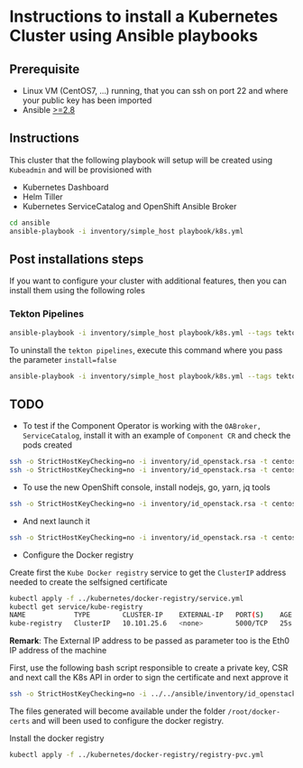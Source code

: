 # Instructions to install a Kubernetes Cluster using Ansible playbooks 

## Prerequisite

- Linux VM (CentOS7, ...) running, that you can ssh on port 22 and where your public key has been imported
- Ansible [>=2.8](http://docs.ansible.com/ansible/latest/installation_guide/intro_installation.html)

## Instructions

This cluster that the following playbook will setup will be created using `Kubeadmin` and will be provisioned with

- Kubernetes Dashboard
- Helm Tiller
- Kubernetes ServiceCatalog and OpenShift Ansible Broker

```bash
cd ansible
ansible-playbook -i inventory/simple_host playbook/k8s.yml 
```

## Post installations steps

If you want to configure your cluster with additional features, then you can install them using the following
roles

### Tekton Pipelines

  ```bash
  ansible-playbook -i inventory/simple_host playbook/k8s.yml --tags tekton_pipelines
  ```
  
  To uninstall the `tekton pipelines`, execute this command where you pass the parameter `install=false`
  ```bash
  ansible-playbook -i inventory/simple_host playbook/k8s.yml --tags tekton_pipelines -e remove=true
  ```
  

## TODO

- To test if the Component Operator is working with the `OABroker, ServiceCatalog`, install it with an example of `Component CR` and check the pods created
```bash
ssh -o StrictHostKeyChecking=no -i inventory/id_openstack.rsa -t centos@10.8.250.104 sudo 'bash -s' -- < ../kubernetes/test-component-operator.sh
ssh -o StrictHostKeyChecking=no -i inventory/id_openstack.rsa -t centos@10.8.250.104 sudo kubectl get all,serviceinstance,servicebinding,secrets -n demo
```

- To use the new OpenShift console, install nodejs, go, yarn, jq tools
```bash
ssh -o StrictHostKeyChecking=no -i inventory/id_openstack.rsa -t centos@10.8.250.104 sudo 'bash -s' -- < ../kubernetes/install-tools-openshift-console.sh
```
- And next launch it
```bash
ssh -o StrictHostKeyChecking=no -i inventory/id_openstack.rsa -t centos@10.8.250.104 sudo 'bash -s' -- < ../kubernetes/launch-console.sh
```

- Configure the  Docker registry

Create first the `Kube Docker registry` service to get the `ClusterIP` address needed to create the selfsigned certificate

```bash
kubectl apply -f ../kubernetes/docker-registry/service.yml
kubectl get service/kube-registry
NAME            TYPE        CLUSTER-IP    EXTERNAL-IP   PORT(S)    AGE
kube-registry   ClusterIP   10.101.25.6   <none>        5000/TCP   25s
```

**Remark**: The External IP address to be passed as parameter too is the Eth0 IP address of the machine

First, use the following bash script responsible to create a private key, CSR and next call the K8s API in order to sign the certificate and next approve it
```bash
ssh -o StrictHostKeyChecking=no -i ../../ansible/inventory/id_openstack.rsa -t centos@10.8.250.104 sudo 'bash -s' -- < ../kubernetes/gen-self-signed-cert.sh 10.101.25.6 10.8.250.104
```

The files generated will become available under the folder `/root/docker-certs` and will been used to configure the docker registry.

Install the docker registry
```bash
kubectl apply -f ../kubernetes/docker-registry/registry-pvc.yml
```

